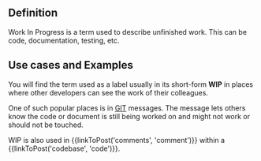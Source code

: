 ## Definition
Work In Progress is a term used to describe unfinished work. This can be code, documentation, testing, etc.

## Use cases and Examples

You will find the term used as a label usually in its short-form **WIP** in places where other developers can see the work of their colleagues.

One of such popular places is in [GIT](https://git-scm.com) messages. The message lets others know the code or document is still being worked on and might not work or should not be touched.

WIP is also used in {{linkToPost('comments', 'comment')}} within a {{linkToPost('codebase', 'code')}}.
